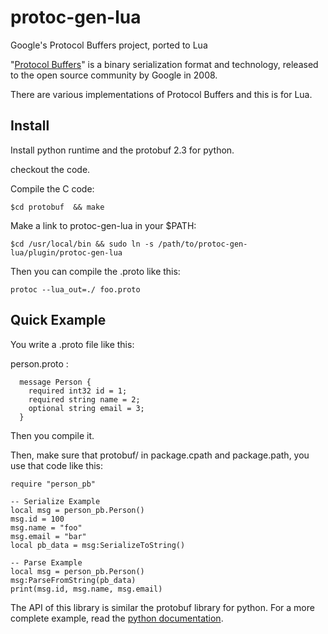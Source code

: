 protoc-gen-lua
==============

Google's Protocol Buffers project, ported to Lua

"[Protocol Buffers](http://code.google.com/p/protobuf/)" is a binary serialization format and technology, released to the open source community by Google in 2008.

There are various implementations of Protocol Buffers and this is for Lua.

## Install

Install python runtime and the protobuf 2.3 for python.

checkout the code.

Compile the C code:

`$cd protobuf  && make`

Make a link to protoc-gen-lua  in your $PATH:

`$cd /usr/local/bin && sudo ln -s /path/to/protoc-gen-lua/plugin/protoc-gen-lua`

Then you can compile the .proto like this:

`protoc --lua_out=./ foo.proto`


## Quick Example
You write a .proto file like this:

person.proto :
```
  message Person {
    required int32 id = 1;
    required string name = 2;
    optional string email = 3;
  }
```

Then you compile it.

Then,  make sure that protobuf/ in package.cpath and package.path,  you use that code like this:

```
require "person_pb"

-- Serialize Example
local msg = person_pb.Person()
msg.id = 100
msg.name = "foo"
msg.email = "bar"
local pb_data = msg:SerializeToString()

-- Parse Example
local msg = person_pb.Person()
msg:ParseFromString(pb_data)
print(msg.id, msg.name, msg.email)
```

The API of this library is similar the protobuf library for python.
For a more complete example,  read the [python documentation](http://code.google.com/apis/protocolbuffers/docs/pythontutorial.html).
